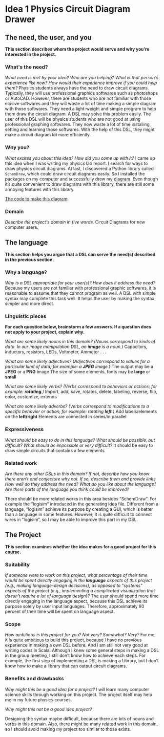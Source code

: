 [diagram]: Physics_Lab_6.eps
[code]: lab6.ipynb
# Idea 1 Physics Circuit Diagram Drawer

## The need, the user, and you
**This section describes whom the project would serve and why you're interested
in the project.**


### What's the need?
_What need is met by your idea? Who are you helping? What is that person's
experience like now? How would their experience improve if you could help 
them?_
Physics students always have the need to draw circuit diagrams. Typically, they will use professional graphics softwares such as photoshops or AutoCAD. However, there are students who are not familiar with those elusive softwares and they will waste a lot of time making a simple diagram with those softwares. They need a light-weight and simple program to help them draw the circuit diagram. A DSL may solve this problem easily.
The user of this DSL will be physics students who are not good at using professional graphing softwares. They now waste a lot of time installing, setting and learning those softwares. With the help of this DSL, they might make a circuit diagram lot more efficiently.

### Why you?
_What excites you about this idea? How did you come up with it?_
I came up this idea when I was writing my physics lab report. I search for ways to draw physics circuit diagrams. At last, I discovered a Python library called ```SchemDraw```, which could draw circuit diagrams easily. So I installed the packages on my computer and successfully drew my [diagram][diagram]. Even though it’s quite convenient to draw diagrams with this library, there are still some annoying features with this library.

[The code to make this diagram][code]

### Domain
_Describe the project's domain in five words._
Circuit Diagrams for new computer users.

## The language
**This section helps you argue that a DSL can serve the need(s) described in
the previous section.**

### Why a language?
_Why is a DSL appropriate for your user(s)? How does it address the need?_
Because my users are not familiar with professional graphic softwares, it is reasonable to assume that they cannot program as well. A DSL with simple syntax may complete this task well. It helps the user by making the syntax simpler and more direct.

### Linguistic pieces
**For each question below, brainstorm a few answers. If a question does not
apply to your project, explain why.**

_What are some likely nouns in this domain? (Nouns correspond to kinds of
data. In our image manipulation DSL, an **image** is a noun.)_
Capacitors, inductors, resistors, LEDs, Voltmeter, Ammeter . . .

_What are some likely adjectives? (Adjectives correspond to values for a
particular kind of data; for example: a **JPEG** image.)_ 
The output may be a **JPEG** or a **PNG** image
The size of some elements, fonts may be **large** or **small**


_What are some likely verbs? (Verbs correspond to behaviors or actions; for
example: **rotating**.)_
Import, add, save, rotates, delete, labeling, reverse, flip, color, customize, extends



_What are some likely adverbs? (Verbs correspond to modifications to a specific
behavior or action; for example: rotating **left**.)_
Add labels/elements on the **left/right**
Elements are connected in series/in parallel

### Expressiveness
_What should be easy to do in this language? What should be possible, but
difficult? What should be impossible or very difficult?_
It should be easy to draw simple circuits that contains a few elements

### Related work
_Are there any other DSLs in this domain? If not, describe how you know there
aren't and conjecture why not. If so, describe them and provide links. How well
do they address the need? What do you like about the language? Are there parts
of the language you think could be improved?_

There should be more related works in this area besides “SchemDraw”. For example the “logisim” introduced in the generating idea file. Different from a language, “logisim” achieve its purpose by creating a GUI, which is better than a language in some features. However, it is quite difficult to connect wires in “logisim”, so I may be able to improve this part in my DSL.


## The Project
**This section examines whether the idea makes for a good project for this
course.**

### Suitability
_If someone were to work on this project, what percentage of their time would be
spent directly engaging in the **language** aspects of this project (e.g.,
making language-design decisions), as opposed to "systems" aspects of the
project (e.g., implementing a complicated visualization that doesn't require a
lot of language design)?_
The user should spend more time directly engaging in the language aspect, because this DSL achieve its purpose solely by user input languages. Therefore, approximately 90 percent of their time will be spent on language aspect.

### Scope
_How ambitious is this project for you? Not very? Somewhat? Very?_
For me, it is quite ambitious to build this project, because I have no previous experience in making a own DSL before. And I am still not very good at writing codes in Scala. Although I knew some general steps in making a DSL in the group meeting, I still don’t know how to achieve each steps. For example, the first step of implementing a DSL is making a Library, but I don’t know how to make a library that can output circuit diagrams.

### Benefits and drawbacks
_Why might this be a good idea for a project?_ 
I will learn many computer science skills through working on this project. The project itself may help me in my future physics courses. 


_Why might this not be a good idea project?_

Designing the syntax maybe difficult, because there are lots of nouns and verbs in this domain. Also, there might be many related work in this domain, so I should avoid making my project too similar to those exists.
